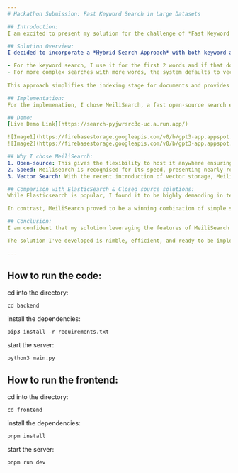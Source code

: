```yaml
---
# Hackathon Submission: Fast Keyword Search in Large Datasets

## Introduction:
I am excited to present my solution for the challenge of *Fast Keyword Search in Large Datasets*. My goal was to design a fast, robust, and ready-for-production system to quickly retrieve information from the vast amount of transcript data stored on Amazon S3. The solution utilises the open-source tool MeiliSearch to perform both the keyword and vector based searches.

## Solution Overview:
I decided to incorporate a *Hybrid Search Approach* with both keyword and vector search methods:

- For the keyword search, I use it for the first 2 words and if that doesn't yield satisfactory results, the vector search is used as a fallback.
- For more complex searches with more words, the system defaults to vector search.
  
This approach simplifies the indexing stage for documents and provides the users with real-time instant search results.

## Implementation:
For the implemenation, I chose MeiliSearch, a fast open-source search engine famed for its clean, streamlined and powerful full-text search capabilities with a notably low memory footprint. Its recent upgrade to support vector storage aligns perfectly with my hybrid search approach.

## Demo:
[Live Demo Link](https://search-pyjwrsrc3q-uc.a.run.app/)

![Image1](https://firebasestorage.googleapis.com/v0/b/gpt3-app.appspot.com/o/Screenshot%202023-11-19%20at%2010.02.07.png?alt=media&token=2414aa32-c89b-4293-b4a3-ef8800ac4454)
![Image2](https://firebasestorage.googleapis.com/v0/b/gpt3-app.appspot.com/o/Screenshot%202023-11-19%20at%2010.03.24.png?alt=media&token=bd7132f3-a59c-48b0-9a5f-5b8ddbc12589)

## Why I chose MeiliSearch:
1. Open-source: This gives the flexibility to host it anywhere ensuring adaptability to varied needs and changing requirements.
2. Speed: Meilisearch is recognised for its speed, presenting nearly real-time returns on search results.
3. Vector Search: With the recent introduction of vector storage, MeiliSearch perfectly fits my hybrid search idea.

## Comparison with ElasticSearch & Closed source solutions:
While Elasticsearch is popular, I found it to be highly demanding in terms of resources and it lacks native support for vector search. Closed source solutions offer less flexibility and control.

In contrast, MeiliSearch proved to be a winning combination of simple setup, minimal resource usage, quick data processing and open-source flexibility. With the newly-added capability of vector search, it is my preferred solution for this challenge.

## Conclusion:
I am confident that my solution leveraging the features of MeiliSearch meets all the requirements for this challenge and beyond. This system is designed to be efficient, very fast and ready for production deployment, providing room for future changes and updates.

The solution I've developed is nimble, efficient, and ready to be implemented. I am excited for what it could possibly bring to the table as a significant upgrade to the way transcript data is searched.

---
```


## How to run the code:
cd into the directory:
```
cd backend
```
install the dependencies:
```
pip3 install -r requirements.txt
```
start the server:
```
python3 main.py
```

## How to run the frontend:
cd into the directory:
```
cd frontend
```
install the dependencies:
```
pnpm install
```
start the server:
```
pnpm run dev
```

